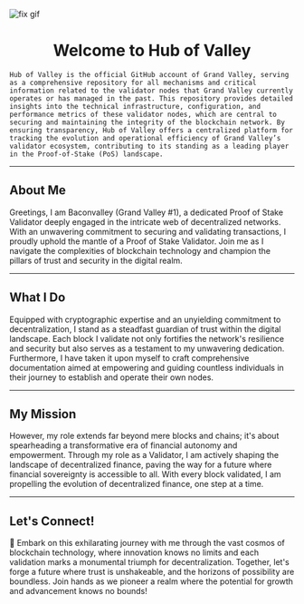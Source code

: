 
![fix gif](https://github.com/user-attachments/assets/9086aae1-2365-4a74-9c19-00a10a7e618d)

<div style="text-align:center;">
    <h1>Welcome to Hub of Valley</h1>
</div>

```Hub of Valley is the official GitHub account of Grand Valley, serving as a comprehensive repository for all mechanisms and critical information related to the validator nodes that Grand Valley currently operates or has managed in the past. This repository provides detailed insights into the technical infrastructure, configuration, and performance metrics of these validator nodes, which are central to securing and maintaining the integrity of the blockchain network. By ensuring transparency, Hub of Valley offers a centralized platform for tracking the evolution and operational efficiency of Grand Valley’s validator ecosystem, contributing to its standing as a leading player in the Proof-of-Stake (PoS) landscape.```

---

## About Me

Greetings, I am Baconvalley (Grand Valley #1), a dedicated Proof of Stake Validator deeply engaged in the intricate web of decentralized networks. With an unwavering commitment to securing and validating transactions, I proudly uphold the mantle of a Proof of Stake Validator. Join me as I navigate the complexities of blockchain technology and champion the pillars of trust and security in the digital realm.

---

## What I Do

Equipped with cryptographic expertise and an unyielding commitment to decentralization, I stand as a steadfast guardian of trust within the digital landscape. Each block I validate not only fortifies the network's resilience and security but also serves as a testament to my unwavering dedication. Furthermore, I have taken it upon myself to craft comprehensive documentation aimed at empowering and guiding countless individuals in their journey to establish and operate their own nodes.

---

## My Mission

However, my role extends far beyond mere blocks and chains; it's about spearheading a transformative era of financial autonomy and empowerment. Through my role as a Validator, I am actively shaping the landscape of decentralized finance, paving the way for a future where financial sovereignty is accessible to all. With every block validated, I am propelling the evolution of decentralized finance, one step at a time.

---

## Let's Connect!

🚀 Embark on this exhilarating journey with me through the vast cosmos of blockchain technology, where innovation knows no limits and each validation marks a monumental triumph for decentralization. Together, let's forge a future where trust is unshakeable, and the horizons of possibility are boundless. Join hands as we pioneer a realm where the potential for growth and advancement knows no bounds!


